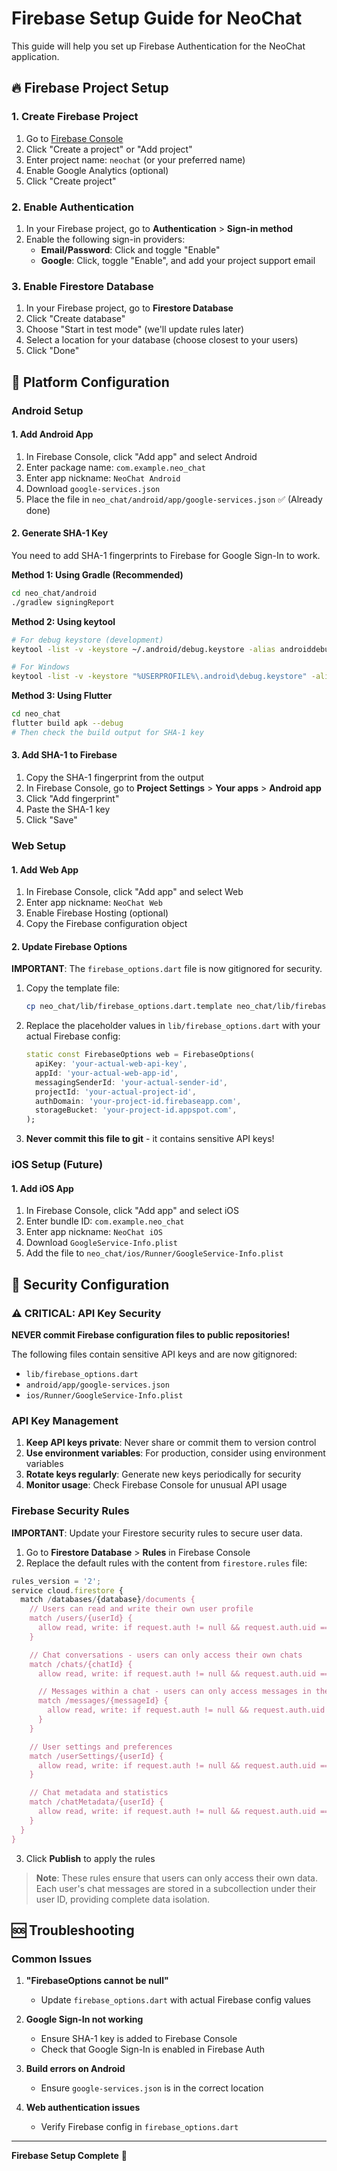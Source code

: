 # Firebase Setup Guide for NeoChat

This guide will help you set up Firebase Authentication for the NeoChat application.

## 🔥 Firebase Project Setup

### 1. Create Firebase Project
1. Go to [Firebase Console](https://console.firebase.google.com/)
2. Click "Create a project" or "Add project"
3. Enter project name: `neochat` (or your preferred name)
4. Enable Google Analytics (optional)
5. Click "Create project"

### 2. Enable Authentication
1. In your Firebase project, go to **Authentication** > **Sign-in method**
2. Enable the following sign-in providers:
   - **Email/Password**: Click and toggle "Enable"
   - **Google**: Click, toggle "Enable", and add your project support email

### 3. Enable Firestore Database
1. In your Firebase project, go to **Firestore Database**
2. Click "Create database"
3. Choose "Start in test mode" (we'll update rules later)
4. Select a location for your database (choose closest to your users)
5. Click "Done"

## 📱 Platform Configuration

### Android Setup

#### 1. Add Android App
1. In Firebase Console, click "Add app" and select Android
2. Enter package name: `com.example.neo_chat`
3. Enter app nickname: `NeoChat Android`
4. Download `google-services.json`
5. Place the file in `neo_chat/android/app/google-services.json` ✅ (Already done)

#### 2. Generate SHA-1 Key
You need to add SHA-1 fingerprints to Firebase for Google Sign-In to work.

**Method 1: Using Gradle (Recommended)**
```bash
cd neo_chat/android
./gradlew signingReport
```

**Method 2: Using keytool**
```bash
# For debug keystore (development)
keytool -list -v -keystore ~/.android/debug.keystore -alias androiddebugkey -storepass android -keypass android

# For Windows
keytool -list -v -keystore "%USERPROFILE%\.android\debug.keystore" -alias androiddebugkey -storepass android -keypass android
```

**Method 3: Using Flutter**
```bash
cd neo_chat
flutter build apk --debug
# Then check the build output for SHA-1 key
```

#### 3. Add SHA-1 to Firebase
1. Copy the SHA-1 fingerprint from the output
2. In Firebase Console, go to **Project Settings** > **Your apps** > **Android app**
3. Click "Add fingerprint"
4. Paste the SHA-1 key
5. Click "Save"

### Web Setup

#### 1. Add Web App
1. In Firebase Console, click "Add app" and select Web
2. Enter app nickname: `NeoChat Web`
3. Enable Firebase Hosting (optional)
4. Copy the Firebase configuration object

#### 2. Update Firebase Options
**IMPORTANT**: The `firebase_options.dart` file is now gitignored for security.

1. Copy the template file:
   ```bash
   cp neo_chat/lib/firebase_options.dart.template neo_chat/lib/firebase_options.dart
   ```

2. Replace the placeholder values in `lib/firebase_options.dart` with your actual Firebase config:
   ```dart
   static const FirebaseOptions web = FirebaseOptions(
     apiKey: 'your-actual-web-api-key',
     appId: 'your-actual-web-app-id',
     messagingSenderId: 'your-actual-sender-id',
     projectId: 'your-actual-project-id',
     authDomain: 'your-project-id.firebaseapp.com',
     storageBucket: 'your-project-id.appspot.com',
   );
   ```

3. **Never commit this file to git** - it contains sensitive API keys!

### iOS Setup (Future)

#### 1. Add iOS App
1. In Firebase Console, click "Add app" and select iOS
2. Enter bundle ID: `com.example.neo_chat`
3. Enter app nickname: `NeoChat iOS`
4. Download `GoogleService-Info.plist`
5. Add the file to `neo_chat/ios/Runner/GoogleService-Info.plist`





## 🔐 Security Configuration

### ⚠️ CRITICAL: API Key Security
**NEVER commit Firebase configuration files to public repositories!**

The following files contain sensitive API keys and are now gitignored:
- `lib/firebase_options.dart`
- `android/app/google-services.json`
- `ios/Runner/GoogleService-Info.plist`

### API Key Management
1. **Keep API keys private**: Never share or commit them to version control
2. **Use environment variables**: For production, consider using environment variables
3. **Rotate keys regularly**: Generate new keys periodically for security
4. **Monitor usage**: Check Firebase Console for unusual API usage

### Firebase Security Rules
**IMPORTANT**: Update your Firestore security rules to secure user data.

1. Go to **Firestore Database** > **Rules** in Firebase Console
2. Replace the default rules with the content from `firestore.rules` file:

```javascript
rules_version = '2';
service cloud.firestore {
  match /databases/{database}/documents {
    // Users can read and write their own user profile
    match /users/{userId} {
      allow read, write: if request.auth != null && request.auth.uid == userId;
    }

    // Chat conversations - users can only access their own chats
    match /chats/{chatId} {
      allow read, write: if request.auth != null && request.auth.uid == chatId;

      // Messages within a chat - users can only access messages in their own chats
      match /messages/{messageId} {
        allow read, write: if request.auth != null && request.auth.uid == chatId;
      }
    }

    // User settings and preferences
    match /userSettings/{userId} {
      allow read, write: if request.auth != null && request.auth.uid == userId;
    }

    // Chat metadata and statistics
    match /chatMetadata/{userId} {
      allow read, write: if request.auth != null && request.auth.uid == userId;
    }
  }
}
```

3. Click **Publish** to apply the rules

> **Note**: These rules ensure that users can only access their own data. Each user's chat messages are stored in a subcollection under their user ID, providing complete data isolation.

## 🆘 Troubleshooting

### Common Issues

1. **"FirebaseOptions cannot be null"**
   - Update `firebase_options.dart` with actual Firebase config values

2. **Google Sign-In not working**
   - Ensure SHA-1 key is added to Firebase Console
   - Check that Google Sign-In is enabled in Firebase Auth

3. **Build errors on Android**
   - Ensure `google-services.json` is in the correct location

4. **Web authentication issues**
   - Verify Firebase config in `firebase_options.dart`

---

**Firebase Setup Complete** 🚀
